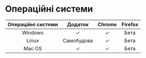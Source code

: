 # Операційні системи

| Операційні системи | Додаток | Chrome | Firefox |
| :---: | :---: | :---: | :---: |
| Windows | ✓ | ✓ | Бета |
| Linux | Самобудова | ✓ | Бета |
| Mac OS | ✓ | ✓ | Бета |

